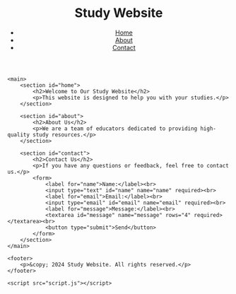 <!DOCTYPE html>
<html lang="en">
<head>
    <meta charset="UTF-8">
    <meta name="viewport" content="width=device-width, initial-scale=1.0">
    <title>Study Website</title>
    <link rel="stylesheet" href="styles.css">
</head>
<body>
    <header>
        <h1>Study Website</h1>
        <nav>
            <ul>
                <li><a href="#home">Home</a></li>
                <li><a href="#about">About</a></li>
                <li><a href="#contact">Contact</a></li>
            </ul>
        </nav>
    </header>

    <main>
        <section id="home">
            <h2>Welcome to Our Study Website</h2>
            <p>This website is designed to help you with your studies.</p>
        </section>

        <section id="about">
            <h2>About Us</h2>
            <p>We are a team of educators dedicated to providing high-quality study resources.</p>
        </section>

        <section id="contact">
            <h2>Contact Us</h2>
            <p>If you have any questions or feedback, feel free to contact us.</p>
            <form>
                <label for="name">Name:</label><br>
                <input type="text" id="name" name="name" required><br>
                <label for="email">Email:</label><br>
                <input type="email" id="email" name="email" required><br>
                <label for="message">Message:</label><br>
                <textarea id="message" name="message" rows="4" required></textarea><br>
                <button type="submit">Send</button>
            </form>
        </section>
    </main>

    <footer>
        <p>&copy; 2024 Study Website. All rights reserved.</p>
    </footer>

    <script src="script.js"></script>
</body>
</html>


